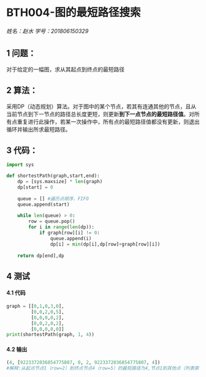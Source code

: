# BTH004-图的最短路径搜索

###### 姓名：赵水   学号：201806150329



## 1 问题：

对于给定的一幅图，求从其起点到终点的最短路径



## 2 算法：

采用DP（动态规划）算法。对于图中的某个节点，若其有连通其他的节点，且从当前节点到下一节点的路径总长度更短，则更新**到下一点节点的最短路径值**。对所有点重复进行此操作，若某一次操作中，所有点的最短路径值都没有更新，则退出循环并输出所求最短路径。



## 3 代码：

```python
import sys

def shortestPath(graph,start,end):
    dp = [sys.maxsize] * len(graph)
    dp[start] = 0
    
    queue = [] #遍历点顺序，FIFO
    queue.append(start)
    
    while len(queue) > 0:
        row = queue.pop()
        for i in range(len(dp)):
            if graph[row][i] != 0:
                queue.append(i)
                dp[i] = min(dp[i],dp[row]+graph[row][i])
                
    return dp[end],dp
```

## 4 测试

#### 4.1 代码

```python
graph = [[0,1,0,3,0],
         [0,0,2,0,5],
         [0,0,0,0,2],
         [0,0,2,0,2],
         [0,0,0,0,0]]
print(shortestPath(graph, 1, 4))
```



#### 4.2 输出

```python
(4, [9223372036854775807, 0, 2, 9223372036854775807, 4])
#解释:从起点节点1（row=2）到终点节点4（row=5）的最短路径为4,节点1到其他点（列表索引即为节点ID）的位置如上述链表所示
```

